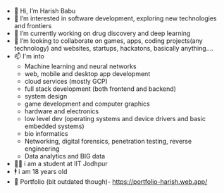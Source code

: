 - 👋 Hi, I’m Harish Babu
- 👀 I’m interested in software development, exploring new technologies and frontiers
- 🌱 I’m currently working on drug discovery and deep learning
- 💞️ I’m looking to collaborate on games, apps, coding projects(any technology) and websites, startups, hackatons, basically anything....
- 📫 I'm into
  - Machine learning and neural networks
  - web, mobile and desktop app development
  - cloud services (mostly GCP)
  - full stack development (both frontend and backend)
  - system design
  - game development and computer graphics
  - hardware and electronics
  - low level dev (operating systems and device drivers and basic embedded systems)
  - bio informatics
  - Networking, digital forensics, penetration testing, reverse engineering
  - Data analytics and BIG data
- 👨‍🎓 i am a student at IIT Jodhpur
- 🕴 i am 18 years old
- 🧾 Portfolio (bit outdated though)- https://portfolio-harish.web.app/ 

<!---
harishbabu2007/harishbabu2007 is a ✨ special ✨ repository because its `README.md` (this file) appears on your GitHub profile.
You can click the Preview link to take a look at your changes.
--->
